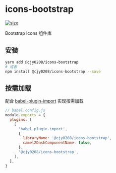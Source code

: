 # icons-bootstrap

[![size](https://img.shields.io/bundlephobia/minzip/@cjy0208/icons-bootstrap@latest.svg)](https://bundlephobia.com/result?p=@cjy0208/icons-bootstrap@latest)

Bootstrap Icons 组件库

## 安装

```bash
yarn add @cjy0208/icons-bootstrap
# 或者
npm install @cjy0208/icons-bootstrap --save
```

## 按需加载

配合 [babel-plugin-import](https://github.com/ant-design/babel-plugin-import) 实现按需加载

```js
// babel.config.js
module.exports = {
  plugins: [
    [
      'babel-plugin-import',
      {
        libraryName: '@cjy0208/icons-bootstrap',
        camel2DashComponentName: false,
      },
      '@cjy0208/icons-bootstrap',
    ],
  ],
}
```
